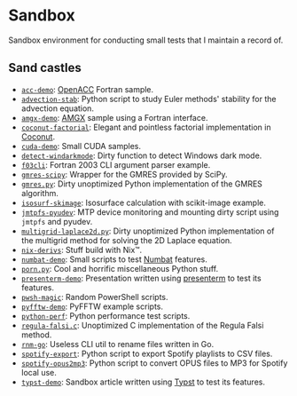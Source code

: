 # Sandbox

Sandbox environment for conducting small tests that I maintain a record of.

## Sand castles

<!-- markdownlint-disable MD013 -->

- [`acc-demo`](./acc-demo): [OpenACC](https://www.openacc.org) Fortran sample.
- [`advection-stab`](./advection-stab): Python script to study Euler methods' stability for the advection equation.
- [`amgx-demo`](./amgx-demo): [AMGX](https://developer.nvidia.com/amgx) sample using a Fortran interface.
- [`coconut-factorial`](./coconut-factorial): Elegant and pointless factorial implementation in [Coconut](http://coconut-lang.org).
- [`cuda-demo`](./cuda-demo): Small CUDA samples.
- [`detect-windarkmode`](./detect-windarkmode): Dirty function to detect Windows dark mode.
- [`f03cli`](./f03cli): Fortran 2003 CLI argument parser example.
- [`gmres-scipy`](./gmres-scipy): Wrapper for the GMRES provided by SciPy.
- [`gmres.py`](./gmres.py): Dirty unoptimized Python implementation of the GMRES algorithm.
- [`isosurf-skimage`](./isosurf-skimage): Isosurface calculation with scikit-image example.
- [`jmtpfs-pyudev`](./jmtpfs-pyudev): MTP device monitoring and mounting dirty script using `jmtpfs` and pyudev.
- [`multigrid-laplace2d.py`](./multigrid-laplace2d.py): Dirty unoptimized Python implementation of the multigrid method for solving the 2D Laplace equation.
- [`nix-derivs`](./nix-derivs): Stuff build with Nix™.
- [`numbat-demo`](./numbat-demo): Small scripts to test [Numbat](https://numbat.dev) features.
- [`porn.py`](./porn.py): Cool and horrific miscellaneous Python stuff.
- [`presenterm-demo`](./presenterm-demo): Presentation written using [presenterm](https://github.com/mfontanini/presenterm) to test its features.
- [`pwsh-magic`](./pwsh-magic): Random PowerShell scripts.
- [`pyfftw-demo`](./pyfftw-demo): PyFFTW example scripts.
- [`python-perf`](./python-perf): Python performance test scripts.
- [`regula-falsi.c`](./regula-falsi.c): Unoptimized C implementation of the Regula Falsi method.
- [`rnm-go`](./rnm-go): Useless CLI util to rename files written in Go.
- [`spotify-export`](./spotify-export): Python script to export Spotify playlists to CSV files.
- [`spotify-opus2mp3`](./spotify-opus2mp3): Python script to convert OPUS files to MP3 for Spotify local use.
- [`typst-demo`](./typst-demo): Sandbox article written using [Typst](https://typst.app) to test its features.
